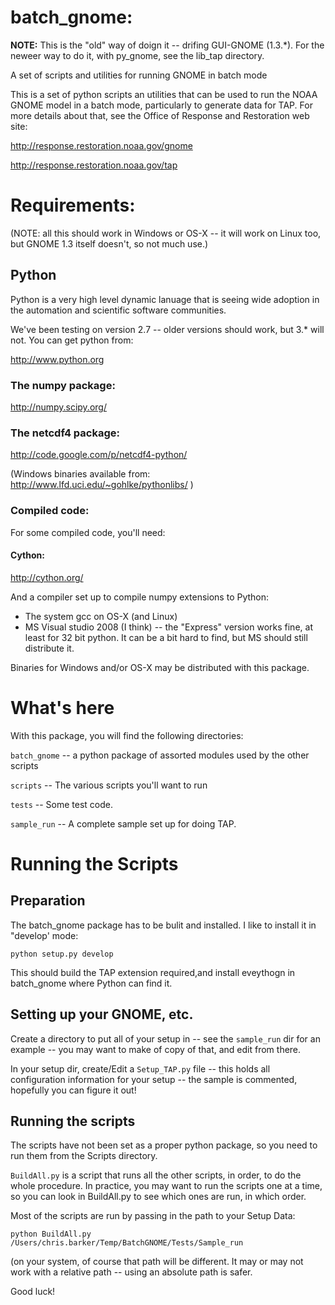 # batch_gnome:

**NOTE:** This is the "old" way  of doign it -- drifing GUI-GNOME (1.3.*). For the neweer way to do it, with py_gnome, see the lib_tap directory.



A set of scripts and utilities for running GNOME in batch mode

This is a set of python scripts an utilities that can be used to run the NOAA GNOME model in a batch mode, particularly to generate data for TAP. For more details about that, see the Office of Response and Restoration web site:

<http://response.restoration.noaa.gov/gnome>

<http://response.restoration.noaa.gov/tap>


# Requirements:

(NOTE: all this should work in Windows or OS-X -- it will work on Linux too, but GNOME 1.3 itself doesn't, so not much use.)

## Python

Python is a very high level dynamic lanuage that is seeing wide adoption in the automation and scientific software communities.

We've been testing on version 2.7 -- older versions should work, but 3.* will not. You can get python from:

<http://www.python.org>

### The numpy package:

<http://numpy.scipy.org/>

### The netcdf4 package:

<http://code.google.com/p/netcdf4-python/>

(Windows binaries available from: <http://www.lfd.uci.edu/~gohlke/pythonlibs/> )

### Compiled code:

For some compiled code, you'll need:

#### Cython:

<http://cython.org/>

And a compiler set up to compile numpy extensions to Python:

- The system gcc on OS-X (and Linux)
- MS Visual studio 2008 (I think) -- the "Express" version works fine, at least for 32 bit python. It can be a bit hard to find, but MS should still distribute it.

Binaries for Windows and/or OS-X may be distributed with this package.

# What's here

With this package, you will find the following directories:

`batch_gnome` -- a python package of assorted modules used by the other scripts

`scripts` -- The various scripts you'll want to run

`tests` -- Some test code.

`sample_run` -- A complete sample set up for doing TAP.

# Running the Scripts

## Preparation 

The batch_gnome package has to be bulit and installed. I like to install it in "develop' mode:
  
    python setup.py develop

This should build the TAP extension required,and install eveythogn in batch_gnome where Python can find it.

## Setting up your GNOME, etc.
 
Create a directory to put all of your setup in -- see the `sample_run` dir for an example -- you may want to make of copy of that, and edit from there.
 
In your setup dir, create/Edit a `Setup_TAP.py` file -- this holds all configuration information for your setup -- the sample is commented, hopefully you can figure it out!

## Running the scripts

The scripts have not been set as a proper python package, so you need to run them from the Scripts directory.

`BuildAll.py` is a script that runs all the other scripts, in order, to do the whole procedure. In practice, you may want to run the scripts one at a time, so you can look in BuildAll.py to see which ones are run, in which order.

Most of the scripts are run by passing in the path to your Setup Data:

    python BuildAll.py /Users/chris.barker/Temp/BatchGNOME/Tests/Sample_run

(on your system, of course that path will be different. It may or may not work with a relative path -- using an absolute path is safer.

Good luck!




